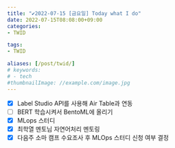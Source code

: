 ```yaml
---
title: "✔2022-07-15 [금요일] Today what I do"
date: 2022-07-15T08:08:00+09:00
categories:
- TWID

tags:
- TWID

aliases: [/post/twid/]
# keywords:
# - tech
#thumbnailImage: //example.com/image.jpg
---
```

<!--more-->

- [x] Label Studio API를 사용해 Air Table과 연동
- [ ] BERT 학습시켜서 BentoML에 올리기
- [x] MLops 스터디
- [x] 최학열 멘토님 자연어처리 멘토링
- [x] 다음주 소마 캠프 수요조사 후 MLOps 스터디 신청 여부 결정

